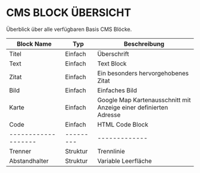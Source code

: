 CMS BLOCK ÜBERSICHT
===================

Überblick über alle verfügbaren Basis CMS Blöcke.


| Block Name          | Typ      |  Beschreibung
| ------------------- | ---------| -------------
| Titel				  | Einfach  | Überschrift
| Text		          | Einfach  | Text Block
| Zitat               | Einfach  | Ein besonders hervorgehobenes Zitat
| Bild		          | Einfach  | Einfaches Bild
| Karte	              | Einfach  | Google Map Kartenausschnitt mit Anzeige einer definierten Adresse
| Code                | Einfach  | HTML Code Block
| ------------------- | ---------| -------------
| Trenner             | Struktur | Trennlinie
| Abstandhalter       | Struktur | Variable Leerfläche

